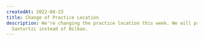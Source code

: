 ```yaml
---
createdAt: 2022-08-23
title: Change of Practice Location
description: We're changing the practice location this week. We will practice in
  Santurtzi instead of Bilbao.
---
```

